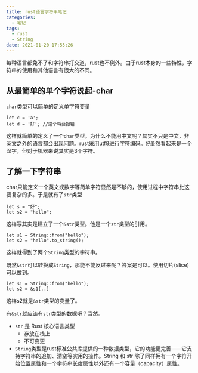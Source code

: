 ```yaml
---
title: rust语言字符串笔记
categories:
  - 笔记
tags:
  - rust
  - String
date: 2021-01-20 17:55:26
---
```

每种语言都免不了和字符串打交道，rust也不例外。由于rust本身的一些特性，字符串的使用和其他语言有很大的不同。

<!-- more -->

## 从最简单的单个字符说起-char
`char`类型可以简单的定义单字符变量

```
let c = 'a';
let d = '好'; //这个将会报错
```
这样就简单的定义了一个`char`类型。为什么不能用中文呢？其实不只是中文，非英文之外的语言都会出现问题。rust采用utf8进行字符编码。`好`虽然看起来是一个汉字，但对于机器来说其实是3个字符。

## 了解一下字符串
char只能定义一个英文或数字等简单字符显然是不够的，使用过程中字符串比这要复杂的多。于是就有了`str`类型

```
let s = "好";
let s2 = "hello";
```
这样写其实是建立了一个`&str`类型。他是一个`str`类型的引用。

```
let s1 = String::from("hello");
let s2 = "hello".to_string();
```
这样就得到了两个`String`类型的字符串。

既然`&str`可以转换成`String`，那能不能反过来呢？答案是可以。使用切片(slice)可以做到。

```
let s1 = String::from("hello");
let s2 = &s1[..]
```
这样s2就是`&str`类型的变量了。

有`&str`就应该有`str`类型的数据吧？当然。

- `str` 是 Rust 核心语言类型
  - 存放在栈上
  - 不可变更
- `String`类型是rust标准公共库提供的一种数据类型，它的功能更完善——它支持字符串的追加、清空等实用的操作。String 和 str 除了同样拥有一个字符开始位置属性和一个字符串长度属性以外还有一个容量（capacity）属性。



